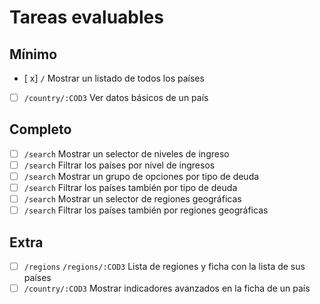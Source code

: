# Tareas evaluables

## Mínimo

- [ x] `/` Mostrar un listado de todos los países
- [ ] `/country/:COD3` Ver datos básicos de un país

## Completo

- [ ] `/search` Mostrar un selector de niveles de ingreso
- [ ] `/search` Filtrar los países por nivel de ingresos
- [ ] `/search` Mostrar un grupo de opciones por tipo de deuda
- [ ] `/search` Filtrar los países también por tipo de deuda
- [ ] `/search` Mostrar un selector de regiones geográficas
- [ ] `/search` Filtrar los países también por regiones geográficas

## Extra

- [ ] `/regions` `/regions/:COD3` Lista de regiones y ficha con la lista de sus países
- [ ] `/country/:COD3` Mostrar indicadores avanzados en la ficha de un país
